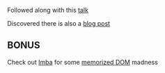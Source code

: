Followed along with this [talk](https://www.reddit.com/r/reactjs/comments/a3t8mt/building_a_simple_virtual_dom_from_scratch/)

Discovered there is also a [blog post](https://dev.to/ycmjason/building-a-simple-virtual-dom-from-scratch-3d05)

## BONUS

Check out [Imba](http://imba.io/) for some [memorized DOM](https://medium.freecodecamp.org/the-virtual-dom-is-slow-meet-the-memoized-dom-bb19f546cc52) madness
